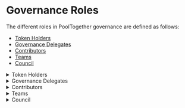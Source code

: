 # Governance Roles

The different roles in PoolTogether governance are defined as follows:

* [Token Holders](governance-roles.md#token-holders)
* [Governance Delegates](governance-roles.md#governance-delegates)
* [Contributors](governance-roles.md#contributors)
* [Teams](governance-roles.md#teams)
* [Council](governance-roles.md#council)

<details>

<summary>Token Holders</summary>

POOL token holders govern the PoolTogether protocol. They have the ability to vote on governance proposals or delegate their votes.

PoolTogether governance exists on the Ethereum blockchain and is not limited to the [Pooltogether.com](https://vote.pooltogether.com) interface. There are many different interfaces you can use to view governance proposals and vote.

</details>

<details>

<summary>Governance Delegates</summary>

Delegates are community members who volunteer to play an active role in PoolTogether protocol governance. _Everyone_ can volunteer to be a governance delegate. Nonetheless, you don’t have to be a governance delegate to be able to vote on proposals.

You can read through the Delegate Proposals [in this thread](https://gov.pooltogether.com/t/delegate-proposals-mega-thread/2337). Please feel encouraged to post your own delegate proposal.

</details>

<details>

<summary>Contributors</summary>

A contributor is anyone who provides value to the PoolTogether protocol and its community. Anyone can contribute to the PoolTogether protocol without asking for permission. It needs no token or say in governance to contribute.

Learn more about [getting involved](../guides/getting-involved.md).

</details>

<details>

<summary>Teams</summary>

Teams are the base organizational unit of the PoolTogether community. A Team is a group of contributors working towards a common purpose promoting growth of the PoolTogether protocol. Teams are ratified through the PT Budget Process in a quarterly cadence (see governance calendar).

Learn more about the [PTBR process](https://gov.pooltogether.com/t/about-the-team-budget-requests-category/2572).

</details>

<details>

<summary>Council</summary>

The Council is a support group for Teams, and is made up of team members. The Council serves a number of roles:

* Meets weekly to share status updates.
* Monthly Team performance check-in
* Suggests new guidelines or standards (quarterly or as needed)
* Help onboard new teams, contributors, and facilities existing teams (quarterly or as needed)

The Council gives Teams an opportunity to communicate, share, coordinate and speak with a common voice. You can reach out to the council [on Discord in #governance](https://pooltogether.com/discord).

</details>
